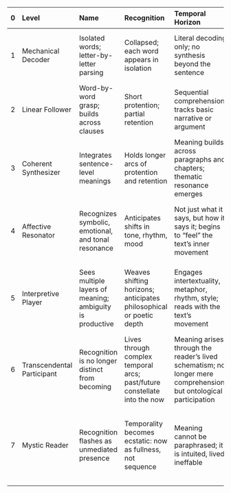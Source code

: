 |   0 | Level                      | Name                                                     | Recognition                                                               | Temporal Horizon                                                                                                  | Engagement with Meaning                      | Affective Tone                                                                         |
|----:|:---------------------------|:---------------------------------------------------------|:--------------------------------------------------------------------------|:------------------------------------------------------------------------------------------------------------------|:---------------------------------------------|:---------------------------------------------------------------------------------------|
|   1 | Mechanical Decoder         | Isolated words; letter-by-letter parsing                 | Collapsed; each word appears in isolation                                 | Literal decoding only; no synthesis beyond the sentence                                                           | Tense, effortful, fatigued                   | Experience not yet unified; subject remains outside text                               |
|   2 | Linear Follower            | Word-by-word grasp; builds across clauses                | Short protention; partial retention                                       | Sequential comprehension; tracks basic narrative or argument                                                      | Slight flow; success is fragile              | Begins synthesis of parts; world begins to cohere                                      |
|   3 | Coherent Synthesizer       | Integrates sentence-level meanings                       | Holds longer arcs of protention and retention                             | Meaning builds across paragraphs and chapters; thematic resonance emerges                                         | Pleasure in understanding; feeling of flow   | A world begins to appear; reader steps into it                                         |
|   4 | Affective Resonator        | Recognizes symbolic, emotional, and tonal resonance      | Anticipates shifts in tone, rhythm, mood                                  | Not just what it says, but how it says it; begins to “feel” the text’s inner movement                             | Sensitive, moved, textured affect            | The text becomes a mood-space; self is modulated by reading                            |
|   5 | Interpretive Player        | Sees multiple layers of meaning; ambiguity is productive | Weaves shifting horizons; anticipates philosophical or poetic depth       | Engages intertextuality, metaphor, rhythm, style; reads with the text’s movement                                  | Joy of interpretive play; reverent curiosity | Reader co-shapes the world of the text; becomes a partner in sense-making              |
|   6 | Transcendental Participant | Recognition is no longer distinct from becoming          | Lives through complex temporal arcs; past/future constellate into the now | Meaning arises through the reader’s lived schematism; no longer mere comprehension, but ontological participation | Sublime stillness; rapture; surrender        | Text becomes event-of-being; self and text dissolve into co-constitution               |
|   7 | Mystic Reader              | Recognition flashes as unmediated presence               | Temporality becomes ecstatic: now as fullness, not sequence               | Meaning cannot be paraphrased; it is intuited, lived, ineffable                                                   | Stillness, awe, communion                    | Reading is no longer reading—it is dwelling in the appearing of Being through language |